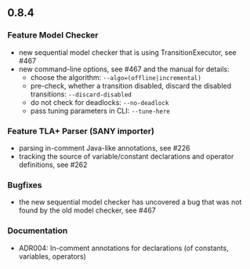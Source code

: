 ## 0.8.4

### Feature Model Checker

 * new sequential model checker that is using TransitionExecutor, see #467
 * new command-line options, see #467 and the manual for details:
   - choose the algorithm: `--algo=(offline|incremental)`
   - pre-check, whether a transition disabled, discard the disabled transitions: `--discard-disabled`
   - do not check for deadlocks: `--no-deadlock`
   - pass tuning parameters in CLI: `--tune-here`

### Feature TLA+ Parser (SANY importer)

  * parsing in-comment Java-like annotations, see #226
  * tracking the source of variable/constant declarations and operator definitions, see #262

### Bugfixes

 * the new sequential model checker has uncovered a bug that was not found
   by the old model checker, see #467

### Documentation

  * ADR004: In-comment annotations for declarations (of constants, variables, operators)
